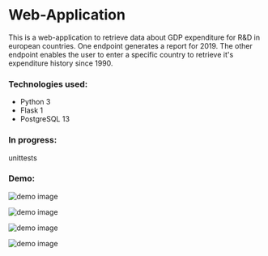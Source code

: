 # Web-Application

This is a web-application to retrieve data about GDP expenditure for R&D in european countries.
One endpoint generates a report for 2019.
The other endpoint enables the user to enter a specific country to retrieve it's expenditure history since 1990.

### Technologies used:
- Python 3
- Flask 1
- PostgreSQL 13

### In progress:
unittests

### Demo:
![demo image](https://github.com/aglaevazz/web-application-R-D/blob/main/preview/preview_home.png)

![demo image](https://github.com/aglaevazz/web-application-R-D/blob/main/preview/preview_report.png)

![demo image](https://github.com/aglaevazz/web-application-R-D/blob/main/preview/preview_request.png)

![demo image](https://github.com/aglaevazz/web-application-R-D/blob/main/preview/preview_info_germany.png)

